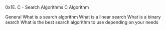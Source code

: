 0x1E. C - Search Algorithms
C
Algorithm

General
What is a search algorithm
What is a linear search
What is a binary search
What is the best search algorithm to use depending on your needs
